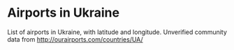 # Airports in Ukraine

List of airports in Ukraine, with latitude and longitude. Unverified community data from http://ourairports.com/countries/UA/